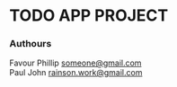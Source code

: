# TODO APP PROJECT
### Authours   
Favour Phillip <someone@gmail.com>  
Paul John <rainson.work@gmail.com>

